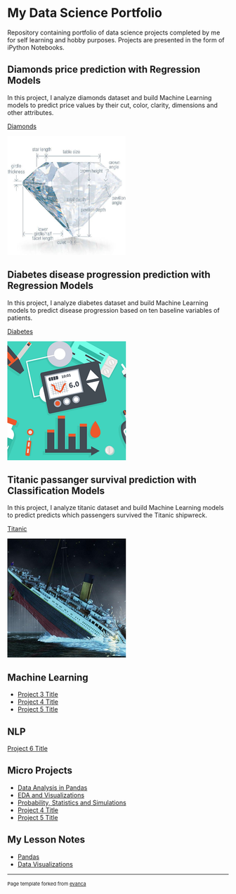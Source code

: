 # My Data Science Portfolio

Repository containing portfolio of data science projects completed by me for self learning and hobby purposes. Projects are presented in the form of iPython Notebooks.


## Diamonds price prediction with Regression Models

In this project, I analyze diamonds dataset and build Machine Learning models to predict price values by their cut, color, clarity, dimensions and other attributes.

[Diamonds](/Diamonds.md)

<img src="images/diamonds.png?raw=true"/>




## Diabetes disease progression prediction with Regression Models

In this project, I analyze diabetes dataset and build Machine Learning models to predict disease progression based on ten baseline variables of patients.

[Diabetes](https://github.com/zoisan/zoisan.github.io/blob/master/Diabetes.ipynb)

<img src="images/diabetes.png?raw=true"/>


## Titanic passanger survival prediction with Classification Models

In this project, I analyze titanic dataset and build Machine Learning models to predict predicts which passengers survived the Titanic shipwreck.

[Titanic](https://github.com/zoisan/zoisan.github.io/blob/master/Titanic.ipynb)

<img src="images/titanic.png?raw=true"/>



## Machine Learning 

- [Project 3 Title](http://example.com/)
- [Project 4 Title](http://example.com/)
- [Project 5 Title](http://example.com/)



## NLP 

[Project 6 Title](http://example.com/)



## Micro Projects

- [Data Analysis in Pandas](http://example.com/)
- [EDA and Visualizations](http://example.com/)
- [Probability, Statistics and Simulations](http://example.com/)
- [Project 4 Title](http://example.com/)
- [Project 5 Title](http://example.com/)



## My Lesson Notes

- [Pandas](/pdf/Pandas.pdf)
- [Data Visualizations](/pdf/Data_Visualizations.pdf)



---
<p style="font-size:11px">Page template forked from <a href="https://github.com/evanca/quick-portfolio">evanca</a></p>
<!-- Remove above link if you don't want to attibute -->
